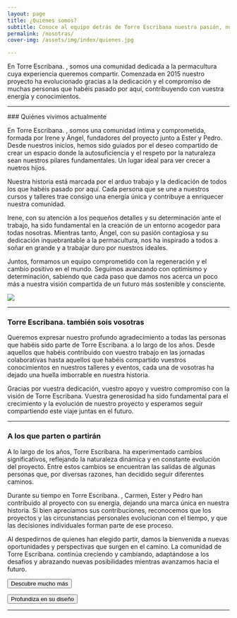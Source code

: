 ```yaml
---
layout: page
title: ¿Quienes somos?
subtitle: Conoce al equipo detrás de Torre Escribana nuestra pasión, nuestro compromiso y nuestra visión.
permalink: /nosotras/
cover-img: /assets/img/index/quienes.jpg

---
```


En <span class="letralogo"> Torre Escribana. </span>, somos una comunidad dedicada a la permacultura cuya experiencia queremos compartir. Comenzada en 2015 nuestro proyecto ha evolucionado gracias a la dedicación y el compromiso de muchas personas que habéis pasado por aquí, contribuyendo con vuestra energía y conocimientos.
<hr>
### Quiénes vivimos actualmente

En <span class="letralogo"> Torre Escribana. </span>, somos una comunidad íntima y comprometida, formada por Irene y Ángel, fundadores del proyecto junto a Ester y Pedro. Desde nuestros inicios, hemos sido guiados por el deseo compartido de crear un espacio donde la autosuficiencia y el respeto por la naturaleza sean nuestros pilares fundamentales. Un lugar ideal para ver crecer a nuetros hijos.

Nuestra historia está marcada por el arduo trabajo y la dedicación de todos los que habéis pasado por aquí. Cada persona que se une a nuestros cursos y talleres trae consigo una energía única y contribuye a enriquecer nuestra comunidad.

 Irene, con su atención a los pequeños detalles y su determinación ante el trabajo, ha sido fundamental en la creación de un entorno acogedor para todas nosotras. Mientras tanto, Ángel, con su pasión contagiosa y su dedicación inquebrantable a la permacultura, nos ha inspirado a todos a soñar en grande y a trabajar duro por nuestros ideales.

Juntos, formamos un equipo comprometido con la regeneración y el cambio positivo en el mundo. Seguimos avanzando con optimismo y determinación, sabiendo que cada paso que damos nos acerca un poco más a nuestra visión compartida de un futuro más sostenible y consciente.

<img class=img1 src="../assets/img/proyecto//nuevas/leo.jpg"/>
<br>
<hr>

### <span class="letralogo"> Torre Escribana. </span> también sois vosotras

Queremos expresar nuestro profundo agradecimiento a todas las personas que habéis sido parte de <span class="letralogo"> Torre Escribana. </span> a lo largo de los años. Desde aquellos que habéis contribuido con vuestro trabajo en las jornadas colaborativas hasta aquellos que habéis compartido vuestros conocimientos en nuestros talleres y eventos, cada una de vosotras ha dejado una huella imborrable en nuestra historia.

Gracias por vuestra dedicación, vuestro apoyo y vuestro compromiso con la visión de <span class="letralogo"> Torre Escribana. </span> Vuestra generosidad ha sido fundamental para el crecimiento y la evolución de nuestro proyecto y esperamos seguir compartiendo este viaje juntas en el futuro.
<hr>

### A los que parten o partirán

A lo largo de los años, <span class="letralogo"> Torre Escribana. </span> ha experimentado cambios significativos, reflejando la naturaleza dinámica y en constante evolución del proyecto. Entre estos cambios se encuentran las salidas de algunas personas que, por diversas razones, han decidido seguir diferentes caminos.

Durante su tiempo en <span class="letralogo"> Torre Escribana. </span>, Carmen, Ester y Pedro han contribuido al proyecto con su energía, dejando una marca única en nuestra historia. Si bien apreciamos sus contribuciones, reconocemos que los proyectos y las circunstancias personales evolucionan con el tiempo, y que las decisiones individuales forman parte de ese proceso.

Al despedirnos de quienes han elegido partir, damos la bienvenida a nuevas oportunidades y perspectivas que surgen en el camino. La comunidad de <span class="letralogo"> Torre Escribana. </span> continúa creciendo y cambiando, adaptándose a los desafíos y abrazando nuevas posibilidades mientras avanzamos hacia el futuro.

<a href="{{ '/proyecto ' | absolute_url  }}" ><button class="letralogo">Descubre mucho más</button>   </a>

<a href="{{ '/diseno ' | absolute_url  }}" ><button class="letralogo">Profundiza en su diseño</button>   </a>

<hr>
